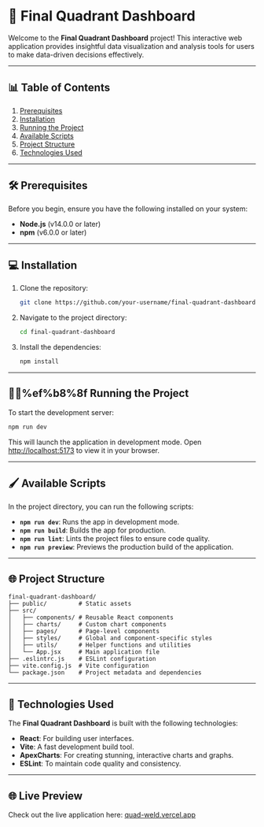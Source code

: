 # 🚀 Final Quadrant Dashboard

Welcome to the **Final Quadrant Dashboard** project! This interactive web application provides insightful data visualization and analysis tools for users to make data-driven decisions effectively.

---

## 📊 Table of Contents

1. [Prerequisites](#🛠-prerequisites)
2. [Installation](#💻-installation)
3. [Running the Project](#🏃‍♂%ef%b8%8f-running-the-project)
4. [Available Scripts](#🖌-available-scripts)
5. [Project Structure](#🌐-project-structure)
6. [Technologies Used](#🔄-technologies-used)

---

## 🛠 Prerequisites

Before you begin, ensure you have the following installed on your system:

- **Node.js** (v14.0.0 or later)
- **npm** (v6.0.0 or later)

---

## 💻 Installation

1. Clone the repository:
   ```bash
   git clone https://github.com/your-username/final-quadrant-dashboard.git
   ```

2. Navigate to the project directory:
   ```bash
   cd final-quadrant-dashboard
   ```

3. Install the dependencies:
   ```bash
   npm install
   ```

---

## 🏃‍♂%ef%b8%8f Running the Project

To start the development server:

```bash
npm run dev
```

This will launch the application in development mode. Open [http://localhost:5173](http://localhost:5173) to view it in your browser.

---

## 🖌 Available Scripts

In the project directory, you can run the following scripts:

- **`npm run dev`**: Runs the app in development mode.
- **`npm run build`**: Builds the app for production.
- **`npm run lint`**: Lints the project files to ensure code quality.
- **`npm run preview`**: Previews the production build of the application.

---

## 🌐 Project Structure

```
final-quadrant-dashboard/
├── public/         # Static assets
├── src/
│   ├── components/ # Reusable React components
│   ├── charts/     # Custom chart components
│   ├── pages/      # Page-level components
│   ├── styles/     # Global and component-specific styles
│   ├── utils/      # Helper functions and utilities
│   └── App.jsx     # Main application file
├── .eslintrc.js    # ESLint configuration
├── vite.config.js  # Vite configuration
└── package.json    # Project metadata and dependencies
```

---

## 🔄 Technologies Used

The **Final Quadrant Dashboard** is built with the following technologies:

- **React**: For building user interfaces.
- **Vite**: A fast development build tool.
- **ApexCharts**: For creating stunning, interactive charts and graphs.
- **ESLint**: To maintain code quality and consistency.

---

## 🌐 Live Preview

Check out the live application here: [quad-weld.vercel.app](https://quad-weld.vercel.app)

